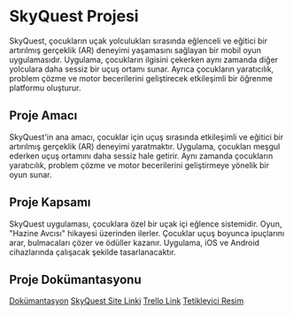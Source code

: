 # SkyQuest Projesi

SkyQuest, çocukların uçak yolculukları sırasında eğlenceli ve eğitici bir artırılmış gerçeklik (AR) deneyimi yaşamasını sağlayan bir mobil oyun uygulamasıdır. Uygulama, çocukların ilgisini çekerken aynı zamanda diğer yolculara daha sessiz bir uçuş ortamı sunar. Ayrıca çocukların yaratıcılık, problem çözme ve motor becerilerini geliştirecek etkileşimli bir öğrenme platformu oluşturur.

## Proje Amacı
SkyQuest'in ana amacı, çocuklar için uçuş sırasında etkileşimli ve eğitici bir artırılmış gerçeklik (AR) deneyimi yaratmaktır. Uygulama, çocukları meşgul ederken uçuş ortamını daha sessiz hale getirir. Aynı zamanda çocukların yaratıcılık, problem çözme ve motor becerilerini geliştirmeye yönelik bir oyun sunar.

## Proje Kapsamı
SkyQuest uygulaması, çocuklara özel bir uçak içi eğlence sistemidir. Oyun, "Hazine Avcısı" hikayesi üzerinden ilerler. Çocuklar uçuş boyunca ipuçlarını arar, bulmacaları çözer ve ödüller kazanır. Uygulama, iOS ve Android cihazlarında çalışacak şekilde tasarlanacaktır.
## Proje Dokümantasyonu
[Dokümantasyon](https://docs.google.com/document/d/1KFo4qNUuBomJV03pZITpiXba7M-ICMZD-8RfywSV00c/edit?tab=t.0)
[SkyQuest Site Linki](https://skyquest-ar-adventures.github.io/skyquest-frontend/)
[Trello Link](https://trello.com/b/S25ggJGN/skyquest-ar-adventures)
[Tetikleyici Resim](/images/logo.png)




